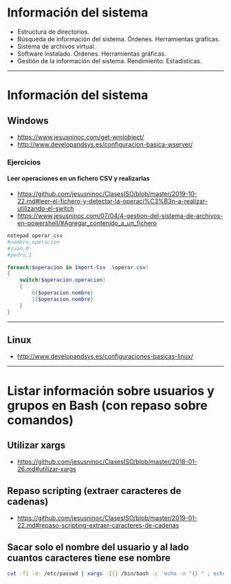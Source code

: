 # Información del sistema
- Estructura de directorios.
- Búsqueda de información del sistema. Órdenes. Herramientas gráficas.
- Sistema de archivos virtual.
- Software instalado. Órdenes. Herramientas gráficas.
- Gestión de la información del sistema. Rendimiento. Estadísticas.

------------------


# Información del sistema
## Windows
* https://www.jesusninoc.com/get-wmiobject/
* http://www.developandsys.es/configuracion-basica-wserver/

### Ejercicios
#### Leer operaciones en un fichero CSV y realizarlas
* https://github.com/jesusninoc/ClasesISO/blob/master/2019-10-22.md#leer-el-fichero-y-detectar-la-operaci%C3%B3n-a-realizar-utilizando-el-switch
* https://www.jesusninoc.com/07/04/4-gestion-del-sistema-de-archivos-en-powershell/#Agregar_contenido_a_un_fichero
```PowerShell
notepad operar.csv
#nombre,operacion
#juan,0
#pedro,1

foreach($operacion in Import-Csv .\operar.csv)
{
    switch($operacion.operacion)
    {
        0{$operacion.nombre}
        1{$operacion.nombre}
    }
}
```

------------------

## Linux
* http://www.developandsys.es/configuraciones-basicas-linux/

------------------

# Listar información sobre usuarios y grupos en Bash (con repaso sobre comandos)

## Utilizar xargs
* https://github.com/jesusninoc/ClasesISO/blob/master/2018-01-26.md#utilizar-xargs
## Repaso scripting (extraer caracteres de cadenas)
* https://github.com/jesusninoc/ClasesISO/blob/master/2019-01-22.md#repaso-scripting-extraer-caracteres-de-cadenas

## Sacar solo el nombre del usuario y al lado cuantos caracteres tiene ese nombre
```Bash
cut -f1 -d: /etc/passwd | xargs -I{} /bin/bash -c 'echo -n "{} " ; echo $(echo {} | wc -c)-1 | bc'
```
